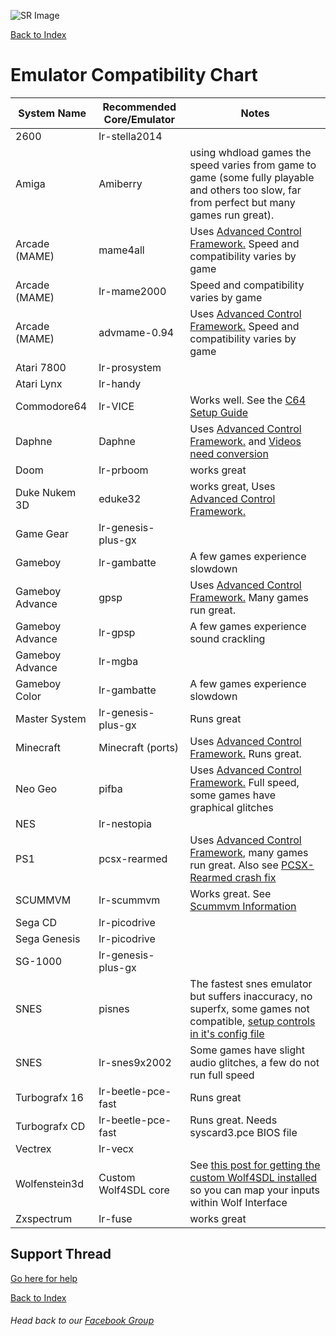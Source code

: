![SR Image](https://sinisterspatula.github.io/SuperRetropieGuides/images/SRimage-short.jpg)

[Back to Index](https://sinisterspatula.github.io/SuperRetropieGuides/)

# Emulator Compatibility Chart


System Name | Recommended Core/Emulator | Notes
------------|---------------------------|--------------------------------
2600 | lr-stella2014 | |
Amiga | Amiberry | using whdload games the speed varies from game to game (some fully playable and others too slow, far from perfect but many games run great). |
Arcade (MAME) | mame4all | Uses [Advanced Control Framework.](https://sinisterspatula.github.io/SuperRetropieGuides/AdvancedControlFramework)  Speed and compatibility varies by game |
Arcade (MAME) | lr-mame2000 | Speed and compatibility varies by game |
Arcade (MAME) | advmame-0.94 | Uses [Advanced Control Framework.](https://sinisterspatula.github.io/SuperRetropieGuides/AdvancedControlFramework)  Speed and compatibility varies by game |
Atari 7800 | lr-prosystem | |
Atari Lynx | lr-handy | |
Commodore64 | lr-VICE | Works well.  See the [C64 Setup Guide](https://sinisterspatula.github.io/SuperRetropieGuides/Commodore64) |
Daphne | Daphne | Uses [Advanced Control Framework.](https://sinisterspatula.github.io/SuperRetropieGuides/AdvancedControlFramework)  and [Videos need conversion](https://sinisterspatula.github.io/SuperRetropieGuides/DaphneConversion) |
Doom | lr-prboom | works great |
Duke Nukem 3D | eduke32 | works great, Uses [Advanced Control Framework.](https://sinisterspatula.github.io/SuperRetropieGuides/AdvancedControlFramework) |
Game Gear | lr-genesis-plus-gx | |
Gameboy | lr-gambatte | A few games experience slowdown |
Gameboy Advance | gpsp | Uses [Advanced Control Framework.](https://sinisterspatula.github.io/SuperRetropieGuides/AdvancedControlFramework)  Many games run great. |
Gameboy Advance | lr-gpsp | A few games experience sound crackling |
Gameboy Advance | lr-mgba | |
Gameboy Color | lr-gambatte | A few games experience slowdown |
Master System | lr-genesis-plus-gx | Runs great |
Minecraft | Minecraft (ports) | Uses [Advanced Control Framework.](https://sinisterspatula.github.io/SuperRetropieGuides/AdvancedControlFramework)  Runs great. |
Neo Geo | pifba | Uses [Advanced Control Framework.](https://sinisterspatula.github.io/SuperRetropieGuides/AdvancedControlFramework)  Full speed, some games have graphical glitches |
NES | lr-nestopia | |
PS1 | pcsx-rearmed | Uses [Advanced Control Framework](https://sinisterspatula.github.io/SuperRetropieGuides/AdvancedControlFramework), many games run great. Also see [PCSX-Rearmed crash fix](https://sinisterspatula.github.io/SuperRetropieGuides/pcsxrearmed) |
SCUMMVM | lr-scummvm | Works great.  See [Scummvm Information](https://sinisterspatula.github.io/SuperRetropieGuides/scummvm) |
Sega CD | lr-picodrive | |
Sega Genesis | lr-picodrive | |
SG-1000 | lr-genesis-plus-gx | |
SNES | pisnes | The fastest snes emulator but suffers inaccuracy, no superfx, some games not compatible, [setup controls in it's config file](https://sinisterspatula.github.io/SuperRetropieGuides/PISNES) |
SNES | lr-snes9x2002 | Some games have slight audio glitches, a few do not run full speed |
Turbografx 16 | lr-beetle-pce-fast | Runs great |
Turbografx CD | lr-beetle-pce-fast | Runs great. Needs syscard3.pce BIOS file |
Vectrex | lr-vecx | |
Wolfenstein3d | Custom Wolf4SDL core | See [this post for getting the custom Wolf4SDL installed](https://retropie.org.uk/forum/post/164923) so you can map your inputs within Wolf Interface |
Zxspectrum | lr-fuse | works great |



## Support Thread
[Go here for help](https://www.facebook.com/groups/SuperRetroPie/permalink/2448328332120812/)

[Back to Index](https://sinisterspatula.github.io/SuperRetropieGuides/)

###### Head back to our [Facebook Group](https://www.facebook.com/groups/SuperRetroPie/)
